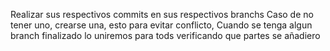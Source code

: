 Realizar sus respectivos commits en sus respectivos branchs
Caso de no tener uno, crearse una, esto para evitar conflicto,
Cuando se tenga algun branch finalizado lo uniremos para tods verificando que partes se añadiero
